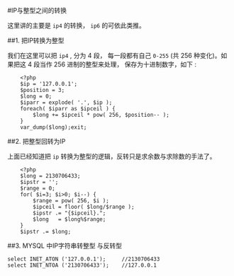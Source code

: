 #IP与整型之间的转换

这里讲的主要是 `ip4` 的转换， `ip6` 的可依此类推。

##1. 把IP转换为整型

我们在这里可以把 `ip4` , 分为 4 段， 每一段都有自己 `0-255` (共 256 种变化)。如果把这 4 段当作 256 进制的整型来处理， 保存为十进制数字，如下 :

```
	<?php
	$ip = '127.0.0.1';
	$position = 3;
	$long = 0;
	$iparr = explode( '.', $ip );
	foreach( $iparr as $ipceil ) {
		$long += $ipceil * pow( 256, $position-- );
	}
	var_dump($long);exit;
```

##2. 把整型回转为IP

上面已经知道把 `ip` 转换为整型的逻辑，反转只是求余数与求除数的手法了。

```
	<?php
	$long = 2130706433;
	$ipstr = '';
	$range = 0;
	for( $i=3; $i>0; $i--) {
		$range = pow( 256, $i );
		$ipceil = floor( $long/$range );
		$ipstr .= "{$ipceil}.";
		$long   = $long%$range;
	}
	$ipstr .= $long;
```

##3. MYSQL 中IP字符串转整型 与反转型

	select INET_ATON ('127.0.0.1');		//2130706433
	select INET_NTOA ('2130706433');	//127.0.0.1